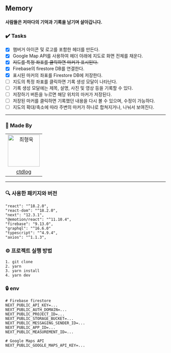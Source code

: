 ## Memory 

#### 사람들은 저마다의 기억과 기록을 남기며 살아갑니다.

### ✔️ Tasks
- [x] 햄버거 아이콘 및 로고를 포함한 헤더를 만든다.
- [x] Google Map API를 사용하여 헤더 아래에 지도로 화면 전체를 채운다.
- [x] ~~지도를 특정 좌표를 클릭하면 마커가 표시된다.~~
- [x] Firebase의 firestore DB를 연결한다.
- [x] 표시된 마커의 좌표를 Firestore DB에 저장한다.
- [ ] 지도의 특정 좌표를 클릭하면 기록 생성 모달이 나타난다.
- [ ] 기록 생성 모달에는 제목, 설명, 사진 및 영상 등을 기록할 수 있다.
- [ ] 저장하기 버튼을 누르면 해당 위치의 마커가 저장된다.
- [ ] 저장된 마커를 클릭하면 기록했던 내용을 다시 볼 수 있으며, 수정이 가능하다.
- [ ] 지도의 확대/축소에 따라 주변의 마커가 하나로 합쳐지거나, 나눠서 보여진다.

---

### 👥 Made By

<table>
  <tr>
    <td align="center">
      <img src="https://avatars.githubusercontent.com/u/73215539?v=4" width="100px;" alt="최형욱"/>
  </tr>
  <tr>    
    <td align="center">
      <a href="https://github.com/ctdlog">
        <div>ctdlog</div>
      </a>
    </td>
  </tr>
</table>

---

### 🔍 사용한 패키지와 버전
```
"react": "^18.2.0",
"react-dom": "^18.2.0",
"next": "12.3.1",
"@emotion/react": "^11.10.4",
"firebase": "9.13.0",
"graphql": "^16.6.0"
"typescript": "^4.9.4",
"axios": "^1.1.3",
```

### ⚙️ 프로젝트 실행 방법
```
1. git clone
2. yarn
3. yarn install
4. yarn dev
```

### 🔒 env
```
# Firebase firestore
NEXT_PUBLIC_API_KEY=...
NEXT_PUBLIC_AUTH_DOMAIN=...
NEXT_PUBLIC_PROJECT_ID=...
NEXT_PUBLIC_STORAGE_BUCKET=...
NEXT_PUBLIC_MESSAGING_SENDER_ID=...
NEXT_PUBLIC_APP_ID=...
NEXT_PUBLIC_MEASUREMENT_ID=...

# Google Maps API
NEXT_PUBLIC_GOOGLE_MAPS_API_KEY=...
```
